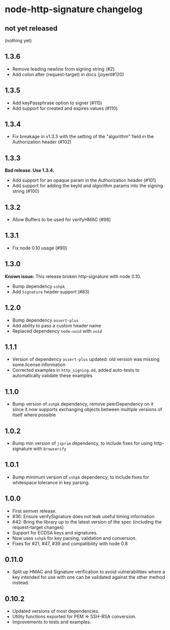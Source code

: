 # node-http-signature changelog

## not yet released

(nothing yet)

## 1.3.6

* Remove leading newline from signing string (#2)
* Add colon after (request-target) in docs (joyent#120)

## 1.3.5

* Add keyPassphrase option to signer (#115)
* Add support for created and expires values (#110)

## 1.3.4

* Fix breakage in v1.3.3 with the setting of the "algorithm" field in the
  Authorization header (#102)

## 1.3.3

**Bad release. Use 1.3.4.**

* Add support for an opaque param in the Authorization header (#101)
* Add support for adding the keyId and algorithm params into the signing string (#100)

## 1.3.2

* Allow Buffers to be used for verifyHMAC (#98)

## 1.3.1

* Fix node 0.10 usage (#90)

## 1.3.0

**Known issue:** This release broken http-signature with node 0.10.

* Bump dependency `sshpk`
* Add `Signature` header support (#83)

## 1.2.0

* Bump dependency `assert-plus`
* Add ability to pass a custom header name
* Replaced dependency `node-uuid` with `uuid`

## 1.1.1

* Version of dependency `assert-plus` updated: old version was missing
  some license information
* Corrected examples in `http_signing.md`, added auto-tests to
  automatically validate these examples

## 1.1.0

* Bump version of `sshpk` dependency, remove peerDependency on it since
  it now supports exchanging objects between multiple versions of itself
  where possible

## 1.0.2

* Bump min version of `jsprim` dependency, to include fixes for using
  http-signature with `browserify`

## 1.0.1

* Bump minimum version of `sshpk` dependency, to include fixes for
  whitespace tolerance in key parsing.

## 1.0.0

* First semver release.
* #36: Ensure verifySignature does not leak useful timing information
* #42: Bring the library up to the latest version of the spec (including the
       request-target changes)
* Support for ECDSA keys and signatures.
* Now uses `sshpk` for key parsing, validation and conversion.
* Fixes for #21, #47, #39 and compatibility with node 0.8

## 0.11.0

* Split up HMAC and Signature verification to avoid vulnerabilities where a
  key intended for use with one can be validated against the other method
  instead.

## 0.10.2

* Updated versions of most dependencies.
* Utility functions exported for PEM => SSH-RSA conversion.
* Improvements to tests and examples.

